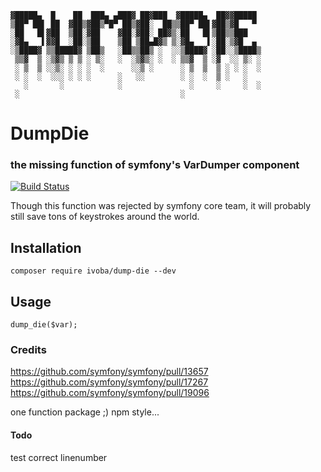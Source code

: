 ```asciidoc
▓█████▄  █    ██  ███▄ ▄███▓ ██▓███  ▓█████▄  ██▓▓█████ 
▒██▀ ██▌ ██  ▓██▒▓██▒▀█▀ ██▒▓██░  ██▒▒██▀ ██▌▓██▒▓█   ▀ 
░██   █▌▓██  ▒██░▓██    ▓██░▓██░ ██▓▒░██   █▌▒██▒▒███   
░▓█▄   ▌▓▓█  ░██░▒██    ▒██ ▒██▄█▓▒ ▒░▓█▄   ▌░██░▒▓█  ▄ 
░▒████▓ ▒▒█████▓ ▒██▒   ░██▒▒██▒ ░  ░░▒████▓ ░██░░▒████▒
 ▒▒▓  ▒ ░▒▓▒ ▒ ▒ ░ ▒░   ░  ░▒▓▒░ ░  ░ ▒▒▓  ▒ ░▓  ░░ ▒░ ░
 ░ ▒  ▒ ░░▒░ ░ ░ ░  ░      ░░▒ ░      ░ ▒  ▒  ▒ ░ ░ ░  ░
 ░ ░  ░  ░░░ ░ ░ ░      ░   ░░        ░ ░  ░  ▒ ░   ░   
   ░       ░            ░               ░     ░     ░  ░
 ░                                    ░                 
```

# DumpDie

### the missing function of symfony's VarDumper component

[![Build Status][ico-travis]][link-travis]

Though this function was rejected by symfony core team, it will probably still save tons of keystrokes around the world.

## Installation

    composer require ivoba/dump-die --dev

## Usage

    dump_die($var);

### Credits

https://github.com/symfony/symfony/pull/13657  
https://github.com/symfony/symfony/pull/17267  
https://github.com/symfony/symfony/pull/19096  

one function package ;) npm style...


#### Todo
test correct linenumber

[ico-travis]: https://img.shields.io/travis/ivoba/dump-die/master.svg?style=flat-square
[link-travis]: https://travis-ci.org/ivoba/dump-die
